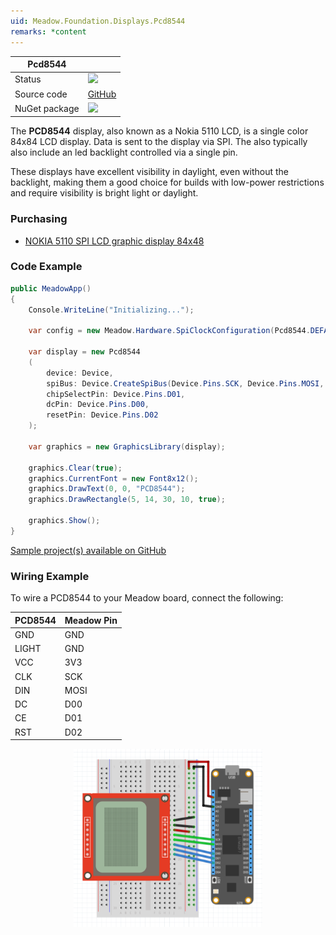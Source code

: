 ```yaml
---
uid: Meadow.Foundation.Displays.Pcd8544
remarks: *content
---
```


| Pcd8544 | |
|--------|--------|
| Status | <img src="https://img.shields.io/badge/Working-brightgreen" style="width: auto; height: -webkit-fill-available;" /> |
| Source code | [GitHub](https://github.com/WildernessLabs/Meadow.Foundation/tree/master/Source/Meadow.Foundation.Peripherals/Displays.Pcd8544) |
| NuGet package | <a href="https://www.nuget.org/packages/Meadow.Foundation.Displays.Pcd8544/" target="_blank"><img src="https://img.shields.io/nuget/v/Meadow.Foundation.Displays.Pcd8544.svg?label=Meadow.Foundation.Displays.Pcd8544" /></a> |

The **PCD8544** display, also known as a Nokia 5110 LCD, is a single color 84x84 LCD display. Data is sent to the display via SPI. The also typically also include an led backlight controlled via a single pin. 

These displays have excellent visibility in daylight, even without the backlight, making them a good choice for builds with low-power restrictions and require visibility is bright light or daylight.

### Purchasing

* [NOKIA 5110 SPI LCD graphic display 84x48](https://www.ebay.com/sch/i.html?LH_CAds=&_ex_kw=&_fpos=&_fspt=1&_mPrRngCbx=1&_nkw=Nokia+5110+arduino&_sacat=&_sadis=&_sop=12&_udhi=&_udlo=&_fosrp=1)

### Code Example

```csharp
public MeadowApp()
{
    Console.WriteLine("Initializing...");

    var config = new Meadow.Hardware.SpiClockConfiguration(Pcd8544.DEFAULT_SPEED, Meadow.Hardware.SpiClockConfiguration.Mode.Mode0);

    var display = new Pcd8544
    (
        device: Device,
        spiBus: Device.CreateSpiBus(Device.Pins.SCK, Device.Pins.MOSI, Device.Pins.MISO, config),
        chipSelectPin: Device.Pins.D01,
        dcPin: Device.Pins.D00,
        resetPin: Device.Pins.D02
    );

    var graphics = new GraphicsLibrary(display);

    graphics.Clear(true);
    graphics.CurrentFont = new Font8x12();
    graphics.DrawText(0, 0, "PCD8544");
    graphics.DrawRectangle(5, 14, 30, 10, true);

    graphics.Show();
}

```

[Sample project(s) available on GitHub](https://github.com/WildernessLabs/Meadow.Foundation/tree/master/Source/Meadow.Foundation.Peripherals/Displays.Pcd8544/Samples/Displays.Pcd8544_Sample)

### Wiring Example

 To wire a PCD8544 to your Meadow board, connect the following:

| PCD8544 | Meadow Pin |
|---------|------------|
| GND     | GND        |
| LIGHT   | GND        |
| VCC     | 3V3        |
| CLK     | SCK        |
| DIN     | MOSI       |
| DC      | D00        |
| CE      | D01        |
| RST     | D02        |

<img src="../../API_Assets/Meadow.Foundation.Displays.Pcd8544/PCD8544_Frizzing.png" 
    style="width: 60%; display: block; margin-left: auto; margin-right: auto;" />




